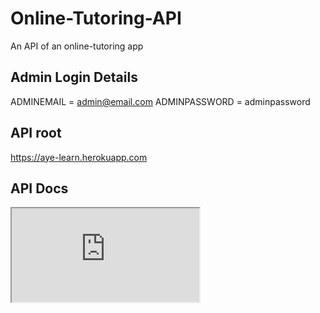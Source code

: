 # Online-Tutoring-API
An API of an online-tutoring app

## Admin Login Details
ADMINEMAIL = admin@email.com
ADMINPASSWORD = adminpassword

## API root
https://aye-learn.herokuapp.com

## API Docs
<iframe src = "https://documenter.getpostman.com/view/9654495/Szme6KL8?version=latest"></iframe>


